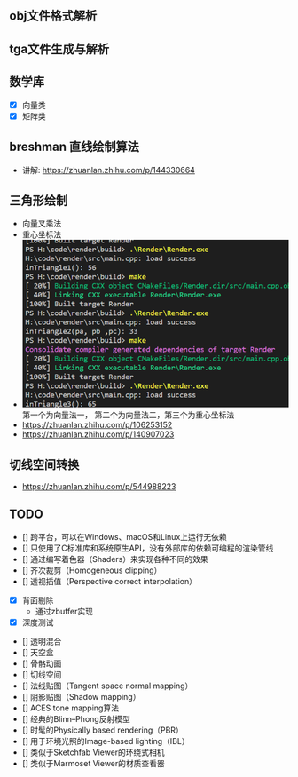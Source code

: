 ## obj文件格式解析
## tga文件生成与解析
## 数学库
- [x] 向量类
- [x] 矩阵类

## breshman 直线绘制算法
- 讲解: https://zhuanlan.zhihu.com/p/144330664

## 三角形绘制
- 向量叉乘法
- 重心坐标法
- ![Alt text](image.png)  第一个为向量法一， 第二个为向量法二，第三个为重心坐标法
- https://zhuanlan.zhihu.com/p/106253152
- https://zhuanlan.zhihu.com/p/140907023


## 切线空间转换
- https://zhuanlan.zhihu.com/p/544988223

## TODO
- [] 跨平台，可以在Windows、macOS和Linux上运行无依赖
- [] 只使用了C标准库和系统原生API，没有外部库的依赖可编程的渲染管线
- [] 通过编写着色器（Shaders）来实现各种不同的效果
- [] 齐次裁剪（Homogeneous clipping）
- [] 透视插值（Perspective correct interpolation）
- [x] 背面剔除
  - 通过zbuffer实现
- [x] 深度测试
- [] 透明混合
- [] 天空盒
- [] 骨骼动画
- [] 切线空间
- [] 法线贴图（Tangent space normal mapping）
- [] 阴影贴图（Shadow mapping）
- [] ACES tone mapping算法
- [] 经典的Blinn–Phong反射模型
- [] 时髦的Physically based rendering（PBR）
- [] 用于环境光照的Image-based lighting（IBL）
- [] 类似于Sketchfab Viewer的环绕式相机
- [] 类似于Marmoset Viewer的材质查看器

